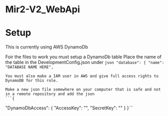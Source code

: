 # Mir2-V2_WebApi

# Setup

This is currently using AWS DynamoDb

Foir the files to work you must setup a DynamoDb table
  Place the name of the table in the DevelopmentConfig.json under 
    ```json
    "database": {
    "name": "DATABASE NAME HERE",```
    
    
    You must also make a IAM user in AWS and give full access rights to DynamoDB for this role.
    
    Make a new json file somewhere on your computer that is safe and not in a remote repository and add the json 
    ```{
  "DynamoDbAccess": {
    "AccessKey": "",
    "SecretKey": ""
  }
}```
